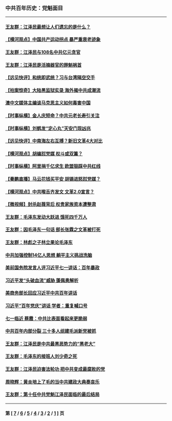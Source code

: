 ### 中共百年历史：党魁面目
---
#### [王友群：江泽民最想让人们遗忘的是什么？](../../pages/nf1176107/n13408949.md?12100430) 
#### [【横河观点】中国共产运动拐点 暴严重衰老迹象](../../pages/nf1176107/n13388333.md?12100430) 
#### [王友群：江泽民与108名中共亿元贪官](../../pages/nf1176107/n13352358.md?12100430) 
#### [王友群：江泽民是活摘器官的罪魁祸首](../../pages/nf1176107/n13336903.md?12100430) 
#### [【远见快评】和统即武统？习与台湾隔空交手](../../pages/nf1176107/n13297739.md?12100430) 
#### [【拍案惊奇】大陆黑监狱实录 海外揭中共成潮流](../../pages/nf1176107/n13288853.md?12100430) 
#### [澳中文媒体主编谈马克思主义如何毒害中国](../../pages/nf1176107/n13257387.md?12100430) 
#### [【时事纵横】金人庆短命？中共元老长寿引关注](../../pages/nf1176107/n13217934.md?12100430) 
#### [【时事纵横】刘鹤发“定心丸”天安门现凶兆](../../pages/nf1176107/n13215416.md?12100430) 
#### [【远见快评】中南海左右互搏？新旧文革4大对比](../../pages/nf1176107/n13214745.md?12100430) 
#### [【横河观点】胡编怼党媒 权斗或双簧？](../../pages/nf1176107/n13210864.md?12100430) 
#### [【时事纵横】阿里捐千亿求生 欧盟狠踩中共红线](../../pages/nf1176107/n13206431.md?12100430) 
#### [【秦鹏直播】马云花钱买平安 胡锡进怒怼党媒？](../../pages/nf1176107/n13206392.md?12100430) 
#### [【横河观点】中共喉舌齐发文 文革2.0宣言？](../../pages/nf1176107/n13201248.md?12100430) 
#### [【微视频】封杀赵薇背后 权贵家族资本遭整肃](../../pages/nf1176107/n13197798.md?12100430) 
#### [王友群：毛泽东发动大跃进 饿死四千万人](../../pages/nf1176107/n13177158.md?12100430) 
#### [王友群：因毛泽东一句话 部长张霖之文革被打死](../../pages/nf1176107/n13161711.md?12100430) 
#### [王友群：林彪之子林立果论毛泽东](../../pages/nf1176107/n13128622.md?12100430) 
#### [中共加强控制14亿人思想 躺平主义挑战洗脑](../../pages/nf1176107/n13094299.md?12100430) 
#### [美前国务院发言人评习近平七一讲话：百年暴政](../../pages/nf1176107/n13066986.md?12100430) 
#### [习近平发“头破血流”威胁 蓬佩奥解析](../../pages/nf1176107/n13063604.md?12100430) 
#### [美商务部长回应习近平中共百年讲话](../../pages/nf1176107/n13062903.md?12100430) 
#### [习近平“百年党庆”讲话 学者：重复喊口号](../../pages/nf1176107/n13061411.md?12100430) 
#### [七一临近 蔡霞：中共比表面看起来更脆弱](../../pages/nf1176107/n13056418.md?12100430) 
#### [中共百年内部分裂 三十多人组建毛派新党被抓](../../pages/nf1176107/n13044023.md?12100430) 
#### [王友群：江泽民是中共最黑恶势力的“黑老大”](../../pages/nf1176107/n13022180.md?12100430) 
#### [王友群：毛泽东的接班人刘少奇之死](../../pages/nf1176107/n12991772.md?12100430) 
#### [王友群：江泽民迫害法轮功 把中共变成最腐败的党](../../pages/nf1176107/n12947347.md?12100430) 
#### [周晓辉：黄炎培上了毛的当中共建政大典奏哀乐](../../pages/nf1176107/n12942780.md?12100430) 
#### [王友群：第十任中共党魁江泽民面临的最后结局](../../pages/nf1176107/n12933748.md?12100430) 

---
#### 第 [ [7](./7.md?12100430) / [6](./6.md?12100430) / [5](./5.md?12100430) / [4](./4.md?12100430) / [3](./3.md?12100430) / [2](./2.md?12100430) / [1](./1.md?12100430) ] 页
